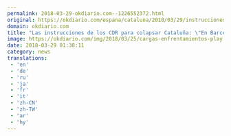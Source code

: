 ```yaml
---
permalink: 2018-03-29-okdiario.com--1226552372.html
original: https://okdiario.com/espana/cataluna/2018/03/29/instrucciones-cdr-colapsar-cataluna-barcelona-habra-acciones-mas-heavies-2040481
domain: okdiario.com
title: "Las instrucciones de los CDR para colapsar Cataluña: \"En Barcelona habrá acciones más heavies""
image: https://okdiario.com/img/2018/03/25/cargas-enfrentamientos-play.jpg
date: 2018-03-29 01:38:11
category: news
translations: 
 - 'en'
 - 'de'
 - 'ru'
 - 'ja'
 - 'fr'
 - 'it'
 - 'zh-CN'
 - 'zh-TW'
 - 'ar'
 - 'hy'
---
```


